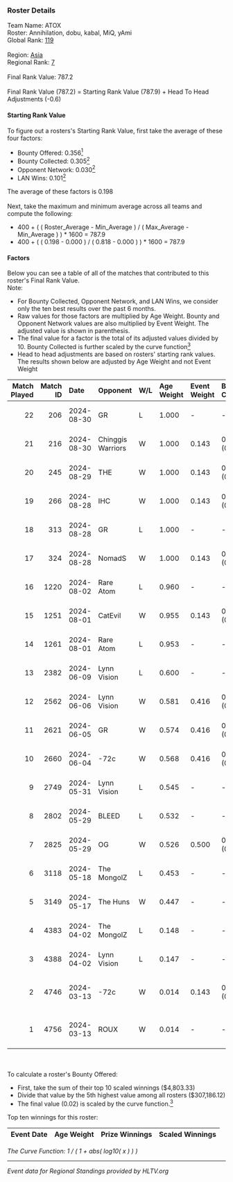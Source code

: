 ### Roster Details<br />
Team Name: ATOX<br />
Roster: Annihilation, dobu, kabal, MiQ, yAmi<br />
Global Rank: [119](../../standings_global_2024_09_07.md)<br />
<br />
Region: [Asia]( ../../standings_asia_2024_09_07.md)<br />
Regional Rank: [7]( ../../standings_asia_2024_09_07.md)<br />
<br />
Final Rank Value:  787.2<br />
<br />
Final Rank Value (787.2) = Starting Rank Value (787.9) + Head To Head Adjustments (-0.6)<br />

#### Starting Rank Value<br />
To figure out a rosters's Starting Rank Value, first take the average of these four factors:<br />
- Bounty Offered: 0.356[<sup>1</sup>](#table2)
- Bounty Collected: 0.305[<sup>2</sup>](#table1)
- Opponent Network: 0.030[<sup>2</sup>](#table1)
- LAN Wins: 0.101[<sup>2</sup>](#table1)

The average of these factors is 0.198<br />
<br />
Next, take the maximum and minimum average across all teams and compute the following:<br />
- 400 + ( ( Roster_Average - Min_Average ) / ( Max_Average - Min_Average ) ) * 1600 = 787.9
- 400 + ( ( 0.198 - 0.000 ) / ( 0.818 - 0.000 ) ) * 1600 = 787.9


#### Factors<br />
Below you can see a table of all of the matches that contributed to this roster's Final Rank Value.<br />
Note:<br />

- For Bounty Collected, Opponent Network, and LAN Wins, we consider only the ten best results over the past 6 months.
- Raw values for those factors are multiplied by Age Weight. Bounty and Opponent Network values are also multiplied by Event Weight. The adjusted value is shown in parenthesis.
- The final value for a factor is the total of its adjusted values divided by 10. Bounty Collected is further scaled by the curve function[<sup>3</sup>](#curveFunction)
- Head to head adjustments are based on rosters' starting rank values. The results shown below are adjusted by Age Weight and not Event Weight
<span id="table1"></span><br />


| Match Played | Match ID | Date       | Opponent          | W/L | Age Weight | Event Weight | Bounty Collected | Opponent Network | LAN Wins  | H2H Adj. | Roster                                |
| -: | -: | :- | :- | :- | :- | :- | :- | :- | :- | -: | :- |
|           22 |      206 | 2024-08-30 | GR                | L   | 1.000      | -            | -                | -                | -         |   -20.32 | Annihilation, dobu, kabal, MiQ, yAmi  |
|           21 |      216 | 2024-08-30 | Chinggis Warriors | W   | 1.000      | 0.143        | 0.013 (0.002)    | 0.193 (0.028)    | 0 (0.000) |    18.15 | Annihilation, dobu, kabal, MiQ, yAmi  |
|           20 |      245 | 2024-08-29 | THE               | W   | 1.000      | 0.143        | 0.000 (0.000)    | 0.116 (0.017)    | 0 (0.000) |     5.99 | Annihilation, dobu, kabal, MiQ, yAmi  |
|           19 |      266 | 2024-08-28 | IHC               | W   | 1.000      | 0.143        | 0.000 (0.000)    | 0.168 (0.024)    | 0 (0.000) |     4.75 | Annihilation, dobu, kabal, MiQ, yAmi  |
|           18 |      313 | 2024-08-28 | GR                | L   | 1.000      | -            | -                | -                | -         |   -21.78 | Annihilation, dobu, kabal, MiQ, yAmi  |
|           17 |      324 | 2024-08-28 | NomadS            | W   | 1.000      | 0.143        | 0.000 (0.000)    | 0.071 (0.010)    | 0 (0.000) |     4.90 | Annihilation, dobu, kabal, MiQ, yAmi  |
|           16 |     1220 | 2024-08-02 | Rare Atom         | L   | 0.960      | -            | -                | -                | -         |   -11.11 | Annihilation, dobu, kabal, MiQ, yAmi  |
|           15 |     1251 | 2024-08-01 | CatEvil           | W   | 0.955      | 0.143        | 0.000 (0.000)    | 0.245 (0.033)    | 0 (0.000) |     8.24 | Annihilation, dobu, kabal, MiQ, yAmi  |
|           14 |     1261 | 2024-08-01 | Rare Atom         | L   | 0.953      | -            | -                | -                | -         |   -11.07 | Annihilation, dobu, kabal, MiQ, yAmi  |
|           13 |     2382 | 2024-06-09 | Lynn Vision       | L   | 0.600      | -            | -                | -                | -         |    -6.47 | Annihilation, dobu, kabal, MiQ, Zesta |
|           12 |     2562 | 2024-06-06 | Lynn Vision       | W   | 0.581      | 0.416        | 0.073 (0.018)    | 0.119 (0.029)    | 0 (0.000) |    12.12 | Annihilation, dobu, kabal, MiQ, Zesta |
|           11 |     2621 | 2024-06-05 | GR                | W   | 0.574      | 0.416        | 0.006 (0.001)    | 0.174 (0.042)    | 0 (0.000) |     6.02 | Annihilation, dobu, kabal, MiQ, Zesta |
|           10 |     2660 | 2024-06-04 | -72c              | W   | 0.568      | 0.416        | 0.003 (0.001)    | 0.114 (0.027)    | 0 (0.000) |     5.03 | Annihilation, dobu, kabal, MiQ, Zesta |
|            9 |     2749 | 2024-05-31 | Lynn Vision       | L   | 0.545      | -            | -                | -                | -         |    -5.77 | Annihilation, dobu, kabal, MiQ, Zesta |
|            8 |     2802 | 2024-05-29 | BLEED             | L   | 0.532      | -            | -                | -                | -         |    -1.49 | Annihilation, dobu, kabal, MiQ, Zesta |
|            7 |     2825 | 2024-05-29 | OG                | W   | 0.526      | 0.500        | 0.119 (0.031)    | 0.363 (0.095)    | 1 (0.526) |    12.20 | Annihilation, dobu, kabal, MiQ, Zesta |
|            6 |     3118 | 2024-05-18 | The MongolZ       | L   | 0.453      | -            | -                | -                | -         |    -0.04 | Annihilation, dobu, kabal, MiQ, Zesta |
|            5 |     3149 | 2024-05-17 | The Huns          | W   | 0.447      | -            | -                | -                | 1 (0.447) |     1.40 | Annihilation, dobu, kabal, MiQ, Zesta |
|            4 |     4383 | 2024-04-02 | The MongolZ       | L   | 0.148      | -            | -                | -                | -         |    -0.01 | Annihilation, dobu, kabal, MiQ, Zesta |
|            3 |     4388 | 2024-04-02 | Lynn Vision       | L   | 0.147      | -            | -                | -                | -         |    -1.51 | Annihilation, dobu, kabal, MiQ, Zesta |
|            2 |     4746 | 2024-03-13 | -72c              | W   | 0.014      | 0.143        | 0.003 (0.000)    | 0.114 (0.000)    | -         |     0.13 | dobu, FlyNN, kabal, MiQ, Zesta        |
|            1 |     4756 | 2024-03-13 | ROUX              | W   | 0.014      | -            | -                | -                | -         |     0.04 | dobu, FlyNN, kabal, MiQ, Zesta        |

<br />
<span id="table2"></span><br />
To calculate a roster's Bounty Offered:<br />

- First, take the sum of their top 10 scaled winnings ($4,803.33)
- Divide that value by the 5th highest value among all rosters ($307,186.12)
- The final value (0.02) is scaled by the curve function.[<sup>3</sup>](#curveFunction)

Top ten winnings for this roster:<br />

| Event Date | Age Weight | Prize Winnings | Scaled Winnings |
| :- | -: | :- | :- |


<span id="curveFunction"></span>_The Curve Function: 1 / ( 1 + abs( log10( x ) ) )_<br />

---
_Event data for Regional Standings provided by HLTV.org_<br />
